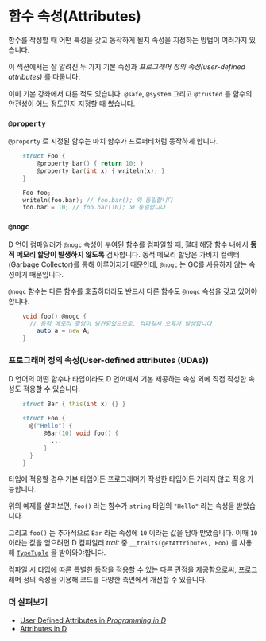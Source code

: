 # 함수 속성(Attributes)

함수를 작성할 때 어떤 특성을 갖고 동작하게 될지 속성을 지정하는 방법이 여러가지 있습니다.

이 섹션에서는 잘 알려진 두 가지 기본 속성과 *프로그래머 정의 속성(user-defined attributes)* 를 다룹니다.

이미 기본 강좌에서 다룬 적도 있습니다. `@safe`, `@system` 그리고 `@trusted` 를 함수의 안전성이 어느 정도인지 지정할 때 썼습니다.

### `@property`

`@property` 로 지정된 함수는 마치 함수가 프로퍼티처럼 동작하게 합니다.


```d
    struct Foo {
        @property bar() { return 10; }
        @property bar(int x) { writeln(x); }
    }

    Foo foo;
    writeln(foo.bar); // foo.bar(); 와 동일합니다
    foo.bar = 10; // foo.bar(10); 와 동일합니다
```

### `@nogc`

D 언어 컴파일러가 `@nogc` 속성이 부여된 함수를 컴파일할 때, 절대 해당 함수 내에서 **동적 메모리 할당이 발생하지 않도록** 검사합니다. 동적 메모리 할당은 가비지 컬렉터(Garbage Collector)를 통해 이루어지기 때문인데, `@nogc` 는 GC를 사용하지 않는 속성이기 때문입니다.

`@nogc` 함수는 다른 함수를 호출하더라도 반드시 다른 함수도 `@nogc` 속성을 갖고 있어야합니다.

```d
    void foo() @nogc {
      // 동적 메모리 할당이 발견되었으므로, 컴파일시 오류가 발생합니다
        auto a = new A;
    }
```

### 프로그래머 정의 속성(User-defined attributes (UDAs))

D 언어의 어떤 함수나 타입이라도 D 언어에서 기본 제공하는 속성 외에 직접 작성한 속성도 적용할 수 있습니다.

```d
    struct Bar { this(int x) {} }

    struct Foo {
      @("Hello") {
          @Bar(10) void foo() {
            ...
          }
      }
    }
```

타입에 적용할 경우 기본 타입이든 프로그래머가 작성한 타입이든 가리지 않고 적용 가능합니다.

위의 예제를 살펴보면, `foo()` 라는 함수가 `string` 타입의 `"Hello"` 라는 속성을 받았습니다.

그리고 `foo()` 는 추가적으로 `Bar` 라는 속성에 `10` 이라는 값을 담아 받았습니다. 이때 `10` 이라는 값을 얻으려면 D 컴파일러 *trait* 중 `__traits(getAttributes, Foo)` 를 사용해 [`TypeTuple`](https://dlang.org/phobos/std_typetuple.html) 을 받아와야합니다.

컴파일 시 타입에 따른 특별한 동작을 적용할 수 있는 다른 관점을 제공함으로써, 프로그래머 정의 속성을 이용해 코드를 다양한 측면에서 개선할 수 있습니다.

### 더 살펴보기

- [User Defined Attributes in _Programming in D_](http://ddili.org/ders/d.en/uda.html)
- [Attributes in D](https://dlang.org/spec/attribute.html)

